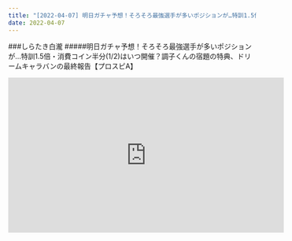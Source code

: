 ```yaml
---
title: "[2022-04-07] 明日ガチャ予想！そろそろ最強選手が多いポジションが…特訓1.5倍・消費コイン半分(1/2)はいつ開催？調子くんの宿題の特典、ドリームキャラバンの最終報告【プロスピA】 他"
date: 2022-04-07
---
```

###しらたき白瀧
#####明日ガチャ予想！そろそろ最強選手が多いポジションが…特訓1.5倍・消費コイン半分(1/2)はいつ開催？調子くんの宿題の特典、ドリームキャラバンの最終報告【プロスピA】
<iframe width="560" height="315" src="https://www.youtube.com/embed/4HMP174qLRw" frameborder="0" allow="accelerometer; autoplay; clipboard-write; encrypted-media; gyroscope; picture-in-picture" allowfullscreen></iframe>

